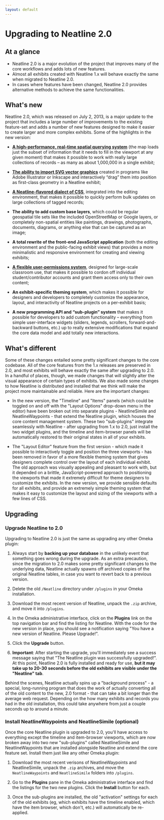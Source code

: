```yaml
---
layout: default
---
```

# Upgrading to Neatline 2.0

## At a glance

  - Neatline 2.0 is a major evolution of the project that improves many of the core workflows and adds lots of new features.
  - Almost all exhibits created with Neatline 1.x will behave exactly the same when migrated to Neatline 2.0.
  - In cases where features have been changed, Neatline 2.0 provides alternative methods to achieve the same functionalities.

## What's new

Neatline 2.0, which was released on July 2, 2013, is a major update to the project that includes a large number of improvements to the existing feature-set and adds a number of new features designed to make it easier to create larger and more complex exhibits. Some of the highlights in the new version:

  - **[A high-performance, real-time spatial querying system](http://dclure.org/logs/neatline-one-million-records/)** (the map loads just the subset of information that it needs to fill in the viewport at any given moment) that makes it possible to work with really large collections of records – as many as about 1,000,000 in a single exhibit;

  - **[The ability to import SVG vector graphics](http://dclure.org/logs/neatline-drawing-svg-on-maps/)** created in programs like Adobe Illustrator or Inkscape and interactively “drag” them into position as first-class geometry in a Neatline exhibit;

  - **[A Neatline-flavored dialect of CSS](http://dclure.org/logs/interactive-css-in-neatline-2-0/)**, integrated into the editing environment, that makes it possible to quickly perform bulk updates on large collections of tagged records;

  - **The ability to add custom base layers**, which could be regular geospatial tile sets like the included OpenStreetMap or Google layers, or completely non-spatial entities like paintings, drawings, photographs, documents, diagrams, or anything else that can be captured as an image;

  - **A total rewrite of the front-end JavaScript application** (both the editing environment and the public-facing exhibit views) that provides a more minimalistic and responsive environment for creating and viewing exhibits;

  - **[A flexible user-permissions system](http://dclure.org/logs/announcing-neatline-2-0-alpha2/)**, designed for large-scale classroom use, that makes it possible to cordon off individual student/contributor accounts and grant them access only to their own content;

  - **An exhibit-specific theming system**, which makes it possible for designers and developers to completely customize the appearance, layout, and interactivity of Neatline projects on a per-exhibit basis;

  - **A new programming API and “sub-plugin” system** that makes it possible for developers to add custom functionality – everything from simple user-interface widgets (sliders, legends, scrollers, forward-and-backward buttons, etc.) up to really extensive modifications that expand the core data model and add totally new interactions.

## What's different

Some of these changes entailed some pretty significant changes to the core codebase. All of the core features from the 1.x releases are preserved in 2.0, and most exhibits will behave exactly the same after upgrading to 2.0. In a handful of places, though, we made changes that will slightly alter the visual appearance of certain types of exhibits. We also made some changes to how Neatline is distributed and installed that we think will make the project more maintainable and reliable. Here are the important changes:

  - In the new version, the "Timeline" and "Items" panels (which could be toggled on and off with the "Layout Options" drop-down menu in the editor) have been broken out into separate plugins - NeatlineSimile and NeatlineWaypoints - that extend the Neatline plugin, which houses the core content management system. These two "sub-plugins" integrate seamlessly with Neatline - after upgrading from 1.x to 2.0, just install the two widget plugins, and the timeline and item-browser panels will be automatically restored to their original states in all of your exhibits.

  - The "Layout Editor" feature from the first version - which made it possible to interactively toggle and position the three viewports - has been removed in favor of a more flexible theming system that gives designers complete control over the layout of each individual exhibit. The old approach was visually appealing and pleasant to work with, but it depended on a brittle, JavaScript-powered approach to positioning the viewports that made it extremely difficult for theme designers to customize the exhibits. In the new version, we provide sensible defaults for all exhibits, and provide an extremely simple theming system that makes it easy to customize the layout and sizing of the viewports with a few lines of CSS.

## Upgrading

### Upgrade Neatline to 2.0

Upgrading to Neatline 2.0 is just the same as upgrading any other Omeka plugin: 

  1. Always start by **backing up your database** in the unlikely event that something goes wrong during the upgrade. As an extra precaution, since the migration to 2.0 makes some pretty significant changes to the underlying data, Neatline actually spawns off archived copies of the original Neatline tables, in case you want to revert back to a previous version.

  2. Delete the old `/Neatline` directory under `/plugins` in your Omeka installation.

  3. Download the most recent version of Neatline, unpack the `.zip` archive, and move it into `/plugins`.

  4. In the Omeka administrative interface, click on the **Plugins** link on the top navigation bar and find the listing for Neatline. With the code for the new version in place, you should see a notification saying "You have a new version of Neatline. Please Upgrade!".

  5. Click the **Upgrade** button.

  6. **Important**: After starting the upgrade, you'll immediately see a success message saying that "The Neatline plugin was successfully upgraded!". At this point, Neatline 2.0 is fully installed and ready for use, **but it may take up to 20-30 seconds before the old exhibits are visible under the "Neatline" tab**.

  Behind the scenes, Neatline actually spins up a "background process" - a special, long-running program that does the work of actually converting all of the old content to the new, 2.0 format - that can take a bit longer than the average web request. Depending on the how many exhibits and records you had in the old installation, this could take anywhere from just a couple seconds up to around a minute.

### Install NeatlineWaypoints and NeatlineSimile (optional)

Once the core Neatline plugin is upgraded to 2.0, you'll have access to everything except the timeline and item-browser viewports, which are now broken away into two new "sub-plugins" called NeatlineSimile and NeatlineWaypoints that are installed alongside Neatline and extend the core feature set. Install them just like any other Omeka plugin:

  1. Download the most recent verisons of NeatlineWaypoints and NeatlineSimile, unpack the `.zip` archives, and move the `NeatlineWaypoints` and `NeatlineSimile` folders into `/plugins`.

  2. Go to the **Plugins** pane in the Omeka administrative interface and find the listings for the two new plugins. Click the **Install** button for each.

  3. Once the sub-plugins are installed, the old "activation" settings for each of the old exhibits (eg, which exhibits have the timeline enabled, which have the item browser, which don't, etc.) will automatically be re-applied.
